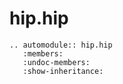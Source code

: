 # hip.hip

```{eval-rst}
.. automodule:: hip.hip
   :members:
   :undoc-members:
   :show-inheritance:

```
